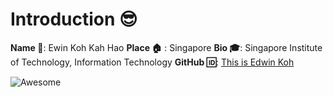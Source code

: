 # Introduction :sunglasses:
**Name :name_badge:**: Ewin Koh Kah Hao
**Place :house:** : Singapore
**Bio :mortar_board:**: Singapore Institute of Technology, Information Technology
**GitHub :id:**: [This is Edwin Koh](https://github.com/edwinkkh)  

![Awesome](https://awesome.re/badge.svg)